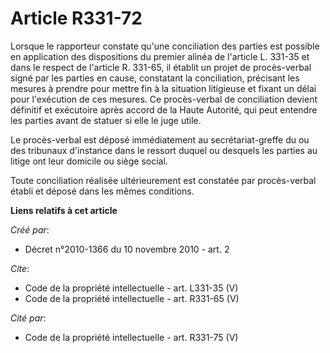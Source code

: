 # Article R331-72

Lorsque le rapporteur constate qu'une conciliation des parties est possible en application des dispositions du premier alinéa
de l'article L. 331-35 et dans le respect de l'article R. 331-65, il établit un projet de procès-verbal signé par les parties
en cause, constatant la conciliation, précisant les mesures à prendre pour mettre fin à la situation litigieuse et fixant un
délai pour l'exécution de ces mesures. Ce procès-verbal de conciliation devient définitif et exécutoire après accord de la
Haute Autorité, qui peut entendre les parties avant de statuer si elle le juge utile. 

Le procès-verbal est déposé immédiatement au secrétariat-greffe du ou des tribunaux d'instance dans le ressort duquel ou
desquels les parties au litige ont leur domicile ou siège social. 

Toute conciliation réalisée ultérieurement est constatée par procès-verbal établi et déposé dans les mêmes conditions.

**Liens relatifs à cet article**

_Créé par_:

  - Décret n°2010-1366 du 10 novembre 2010 - art. 2

_Cite_:

  - Code de la propriété intellectuelle - art. L331-35 (V)
  - Code de la propriété intellectuelle - art. R331-65 (V)

_Cité par_:

  - Code de la propriété intellectuelle - art. R331-75 (V)
